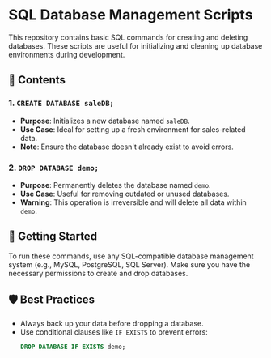 # SQL Database Management Scripts

This repository contains basic SQL commands for creating and deleting databases. These scripts are useful for initializing and cleaning up database environments during development.

## 📄 Contents

### 1. `CREATE DATABASE saleDB;`
- **Purpose**: Initializes a new database named `saleDB`.
- **Use Case**: Ideal for setting up a fresh environment for sales-related data.
- **Note**: Ensure the database doesn't already exist to avoid errors.

### 2. `DROP DATABASE demo;`
- **Purpose**: Permanently deletes the database named `demo`.
- **Use Case**: Useful for removing outdated or unused databases.
- **Warning**: This operation is irreversible and will delete all data within `demo`.

## 🚀 Getting Started

To run these commands, use any SQL-compatible database management system (e.g., MySQL, PostgreSQL, SQL Server). Make sure you have the necessary permissions to create and drop databases.

## 🛡️ Best Practices

- Always back up your data before dropping a database.
- Use conditional clauses like `IF EXISTS` to prevent errors:
  ```sql
  DROP DATABASE IF EXISTS demo;
